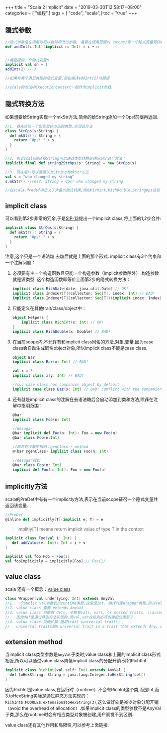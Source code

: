 +++
title = "Scala 2 Implicit"
date = "2019-03-30T12:58:17+08:00"
categories = [ "编程",]
tags = [ "code", "scala",]
toc = "true"
+++


## 隐式参数
```scala
//隐式参数是在调用时可以自动填充的参数, 需要在调用范围内（scope)有一个隐式变量可供填充.
def addInt(i:Int)(implicit n: Int) = i + n


//需要提供一个隐式变量n
implicit val sn = 1
addInt(2) // 3

//如果有两个满足类型的隐式变量,则在编译addInt(2)时报错

//scala的方法中ExecutionContext一般作为implicit参数.
```

<!--more-->

## 隐式转换方法
如果想要给String实现一个mkStr方法,简单的给String添加一个Ops!前缀再返回.

```scala
//1. 首先实现一个包含目标方法的类型,实现该方法
class StrOps(s:String) {
  def mkStr(): String = {
    return "Ops! " + s
  }
}

//2. 告诉scala编译器String可以通过类型转换获得mkStr这个方法：
implicit final def string2StrOps(s: String) = new StrOps(s)

//3. 现在用户可以直接认为String有mkStr方法
val s = "who changed my string"
s.mkStr() //res2: String = Ops! who changed my string

//在scala.Predef中定义了大量的隐式转换,例如RichInt,RichDouble,StringOps这些
```

## implicit class
可以看到第2步非常的冗余,于是[SIP-13](https://link.zhihu.com/?target=https%3A//docs.scala-lang.org/sips/implicit-classes.html)提出一个implicit class,将上面的1,2步合并:
```scala
implicit class StrOps(s:String) {
  def mkStr(): String = {
    return "Ops! " + s
  }
}
```
注意,这个只是一个语法糖.去糖后就是上面的那个形式. implicit class有3个约束和一个注解问题：

1. 必须要有主一个构造函数且只能一个构造参数（implicit参数除外）.构造参数就是源类型. 这个构造函数即等价上面第2步的隐式转换方法：
    ```scala
    implicit class RichDate(date: java.util.Date) // OK!
    implicit class Indexer[T](collecton: Seq[T], index: Int) // BAD!
    implicit class Indexer[T](collecton: Seq[T])(implicit index: Index) // OK!
    ```
2. 只能定义在其他trait/class/object中：
    ```scala
    object Helpers {
        implicit class RichInt(x: Int) // OK!
    }
    implicit class RichDouble(x: Double) // BAD!
    ```

3. 在当前scope内,不允许有和implicit class同名的方法,对象,变量.因为case class会自动生成同名object对象,所以implicit class不能是case class.
    ```scala
    object Bar
    implicit class Bar(x: Int) // BAD!

    val x = 5
    implicit class x(y: Int) // BAD!

    //cuz case class has companion object by default 
    implicit case class Baz(x: Int) // BAD! conflict with the companion object
    ```

4. 还有就是implicit class的注解在去语法糖后会自动添加到类和方法,除非在注解中指明范围：
    ```scala
    @bar
    implicit class Foo(n: Int)

    //desugar
    @bar implicit def Foo(n: Int): Foo = new Foo(n)
    @bar class Foo(n:Int)

    //除非在注解中指明：genClass / method
    @(bar @genClass) implicit class Foo(n: Int)

    //desugar得到
    @bar class Foo(n: Int)
    implicit def Foo(n: Int): Foo = new Foo(n)
    ```


## implicitly方法

scala的PreDef中有有一个implicitly方法,表示在当前scope征召一个隐式变量并返回该变量.
```scala
//PreDef
@inline def implicitly[T](implicit e: T) = e
```
> implitly[T] means return implicit value of type T in the context
```scala
implicit class Foo(val i: Int) {
   def addValue(v: Int): Int = i + v
} 

implicit val foo:Foo = Foo(1)
val fooImplicitly = implicitly[Foo] // Foo(1)

```

## value class

scala 还有一个概念：[value class](https://link.zhihu.com/?target=https%3A//docs.scala-lang.org/overviews/core/value-classes.html)
```scala
class Wrapper(val underlying: Int) extends AnyVal
//1. 一个public val参数表示runtime类型,这里是Int. 编译时是Wrapper类型,所以value class目的是降低分配开销.
//2. value class 需要 extends AnyVal
//3. value class 只能有 defs, 不能有vals, vars, or nested traits, classes or objects,
//   因为def是通过静态方法实现的,而val,var这些则必须创建相应类型了.
//4. value class 只能扩展 通用trait（universal traits）,
//   universal traits是A universal trait is a trait that extends Any, only has defs as members, and does no initialization.
```

## extension method

当implicit class类型参数是`AnyVal`子类时,value class和上面的implicit class形式相近,所以可以通过value class降低implicit class的分配开销.例如RichtInt
```scala
implicit class RichInt(val self: Int) extends AnyVal {
  def toHexString: String = java.lang.Integer.toHexString(self)
}
```
因为RichInt是value class,在运行时（runtime）不会有RichInt这个类,而是Int,而3.toHexString实际是通过静态方法实现的： `RichInt$.MODULE$.extension$toHexString(3)`,这么做好处是减少对象分配开销（avoid the overhead of allocation）.如果implicit class的类型参数不是AnyVal子类,那么在runtime时会有相应类型对象被创建,用户察觉不到区别.

value class还有其他作用和局限性,可以参考上面链接.
